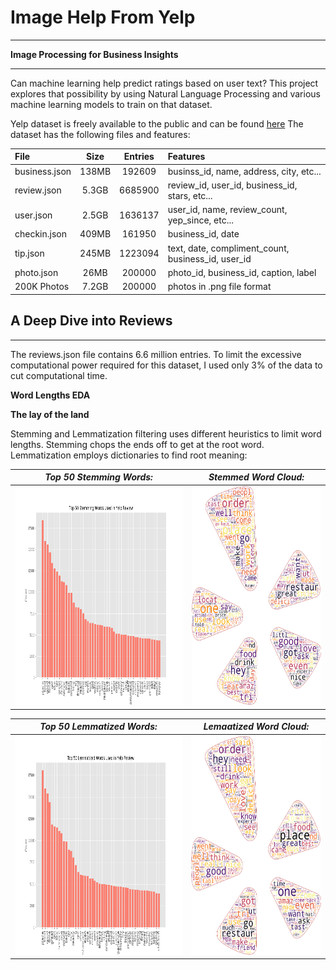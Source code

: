 # Image Help From Yelp
***
**Image Processing for Business Insights**
***

Can machine learning help predict ratings based on user text? This project explores that possibility by using Natural Language Processing and various machine learning models to train on that dataset.

Yelp dataset is freely available to the public and can be found [here](http://www.yelp.com/dataset)
The dataset has the following files and features:

| File | Size | Entries | Features |
| :----- | :-----: | :-----: | :----- |
| business.json | 138MB | 192609 | businss_id, name, address, city, etc... |
| review.json | 5.3GB | 6685900 | review_id, user_id, business_id, stars, etc... |
| user.json | 2.5GB | 1636137 | user_id, name, review_count, yep_since, etc... |
| checkin.json | 409MB | 161950 | business_id, date |
| tip.json | 245MB | 1223094 | text, date, compliment_count, business_id, user_id |
| photo.json | 26MB | 200000 | photo_id, business_id, caption, label |
| 200K Photos | 7.2GB | 200000 | photos in .png file format |


## A Deep Dive into Reviews
***
The reviews.json file contains 6.6 million entries. To limit the excessive computational power required for this dataset, I used only 3% of the data to cut computational time.

**Word Lengths EDA**



**The lay of the land**

Stemming and Lemmatization filtering uses different heuristics to limit word lengths. Stemming chops the ends off to get at the root word. Lemmatization employs dictionaries to find root meaning:

| *Top 50 Stemming Words:* | *Stemmed Word Cloud:* |
| ----- | ----- |
| <img src='top_50_stemming_words.png' width='400' height='350'> | <img src='yelp_stem_wc.png' width='300' height='350'> |


| *Top 50 Lemmatized Words:* | *Lemaatized Word Cloud:* |
| ----- | ----- |
| <img src='top_50_lemmatized_words.png' width='400' height='350'> | <img src='yelp_lem_wc.png' width='300' height='350'> |
